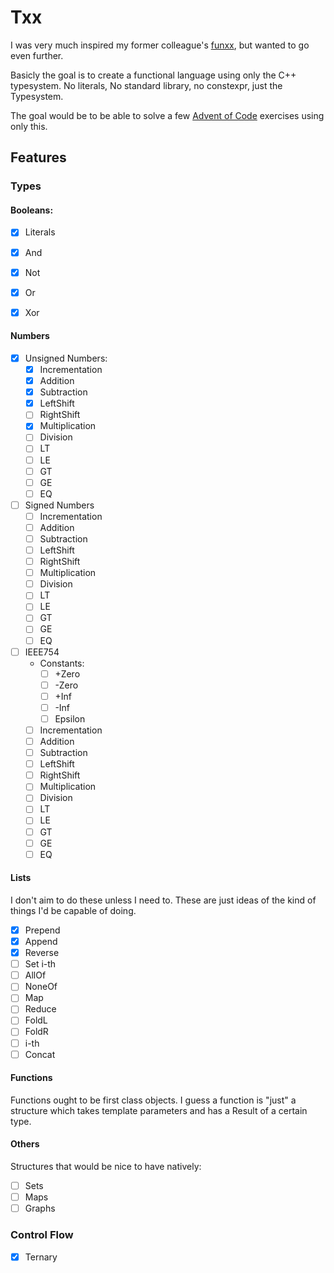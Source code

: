 Txx
===

I was very much inspired my former colleague's
[funxx](https://github.com/VokunGahrotLaas/funxx), but wanted to go even
further.


Basicly the goal is to create a functional language using only the C++
typesystem. No literals, No standard library, no constexpr, just the Typesystem.

The goal would be to be able to solve a few [Advent of
Code](https://adventofcode.com/) exercises using only this.

Features
--------

### Types

#### Booleans:

- [x] Literals
- [x] And
- [x] Not
- [x] Or
- [x] Xor


#### Numbers

- [x] Unsigned Numbers:
  - [x] Incrementation
  - [x] Addition
  - [x] Subtraction
  - [x] LeftShift
  - [ ] RightShift
  - [x] Multiplication
  - [ ] Division
  - [ ] LT
  - [ ] LE
  - [ ] GT
  - [ ] GE
  - [ ] EQ
- [ ] Signed Numbers
  - [ ] Incrementation
  - [ ] Addition
  - [ ] Subtraction
  - [ ] LeftShift
  - [ ] RightShift
  - [ ] Multiplication
  - [ ] Division
  - [ ] LT
  - [ ] LE
  - [ ] GT
  - [ ] GE
  - [ ] EQ
- [ ] IEEE754
  - Constants:
    - [ ] +Zero
    - [ ] -Zero
    - [ ] +Inf
    - [ ] -Inf
    - [ ] Epsilon
  - [ ] Incrementation
  - [ ] Addition
  - [ ] Subtraction
  - [ ] LeftShift
  - [ ] RightShift
  - [ ] Multiplication
  - [ ] Division
  - [ ] LT
  - [ ] LE
  - [ ] GT
  - [ ] GE
  - [ ] EQ

#### Lists

I don't aim to do these unless I need to. These are just ideas of the kind
of things I'd be capable of doing.

- [x] Prepend
- [x] Append
- [x] Reverse
- [ ] Set i-th
- [ ] AllOf
- [ ] NoneOf
- [ ] Map
- [ ] Reduce
- [ ] FoldL
- [ ] FoldR
- [ ] i-th
- [ ] Concat

#### Functions

Functions ought to be first class objects. I guess a function is "just" a
structure which takes template parameters and has a Result of a certain type.

#### Others

Structures that would be nice to have natively:
- [ ] Sets
- [ ] Maps
- [ ] Graphs

### Control Flow

- [x] Ternary
